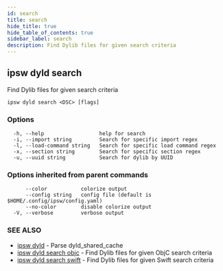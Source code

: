 ```yaml
---
id: search
title: search
hide_title: true
hide_table_of_contents: true
sidebar_label: search
description: Find Dylib files for given search criteria
---
```

## ipsw dyld search

Find Dylib files for given search criteria

```
ipsw dyld search <DSC> [flags]
```

### Options

```
  -h, --help                  help for search
  -i, --import string         Search for specific import regex
  -l, --load-command string   Search for specific load command regex
  -x, --section string        Search for specific section regex
  -u, --uuid string           Search for dylib by UUID
```

### Options inherited from parent commands

```
      --color           colorize output
      --config string   config file (default is $HOME/.config/ipsw/config.yaml)
      --no-color        disable colorize output
  -V, --verbose         verbose output
```

### SEE ALSO

* [ipsw dyld](/docs/cli/ipsw/dyld)	 - Parse dyld_shared_cache
* [ipsw dyld search objc](/docs/cli/ipsw/dyld/search/objc)	 - Find Dylib files for given ObjC search criteria
* [ipsw dyld search swift](/docs/cli/ipsw/dyld/search/swift)	 - Find Dylib files for given Swift search criteria

